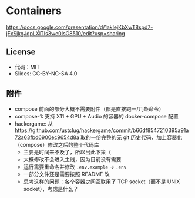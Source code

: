 # Containers

<https://docs.google.com/presentation/d/1akIejKbXwT8spd7-jFxSjkgJdpLXlTIs3we0IsG8510/edit?usp=sharing>

## License

- 代码：MIT
- Slides: CC-BY-NC-SA 4.0

## 附件

- compose 前面的部分大概不需要附件（都是直接跑一/几条命令）
- compose-1: 支持 X11 + GPU + Audio 的容器的 docker-compose 配置
- hackergame: 从 <https://github.com/ustclug/hackergame/commit/b66df8547210395a91a72a63fbd6900ec9654d8a> 取的一份完整的无 git 历史代码，加上容器化（compose）修改之后的整个代码库
    - 主要是时间来不及了，所以出此下策（
    - 大概修改不会进入主线，因为目前没有需要
    - 运行需要重命名并修改 `.env.example` -> `.env`
    - 一部分文件还是需要按照 README 改
    - 思考这样的问题：各个容器之间互联用了 TCP socket（而不是 UNIX socket），考虑是什么？
